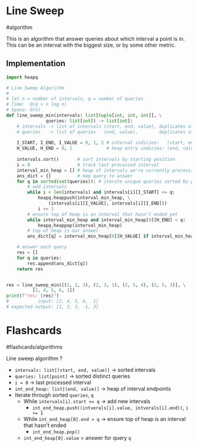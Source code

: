 # Line Sweep
#algorithm 

This is an algorithm that  answer queries about which interval a point is in. This can be an interval with the biggest size, or by some other metric.
## Implementation
```python
import heapq

# Line Sweep Algorithm
#
# let n = number of intervals, q = number of queries
# Time:  O(q + n log n)
# Space: O(n)
def line_sweep_min(intervals: list[tuple[int, int, int]], \
			   queries: list[int]) -> list[int]:
	# intervals -> list of intervals (start, end, value), duplicates allowed 
	# queries   -> list of queries   (end, value),        duplicates allowed
	
	I_START, I_END, I_VALUE = 0, 1, 2 # interval indicies:   (start, end, value)
	H_VALUE, H_END = 0, 1             # heap entry indicies: (end, value)
	
	intervals.sort()       # sort intervals by starting position
	i = 0                  # track last processed interval
	interval_min_heap = [] # heap of intervals we're currently processing
	ans_dict = {}          # map query to answer
	for q in sorted(set(queries)): # iterate unique queries sorted by position
		# add intervals
		while i < len(intervals) and intervals[i][I_START] <= q:
			heapq.heappush(interval_min_heap, \
				(intervals[i][I_VALUE], intervals[i][I_END]))
			i += 1
		# ensure top of heap is an interval that hasn't ended yet
		while interval_min_heap and interval_min_heap[0][H_END] < q:
			heapq.heappop(interval_min_heap)
		# top of heap is our answer
		ans_dict[q] = interval_min_heap[0][H_VALUE] if interval_min_heap else -1

	# answer each query
	res = []
	for q in queries:
		res.append(ans_dict[q])
	return res


res = line_sweep_min([(1, 2, 3), (2, 3, 1), (2, 5, 4), (2, 5, 3)], \
		  [2, 4, 5, 6, 1])
print(f"res: {res}")
#           input: [2, 4, 5, 6,  1]
# expected output: [1, 3, 3, -1, 3]
```
# Flashcards
#flashcards/algorithms 

Line sweep algorithm
?
- `intervals: list[(start, end, value)]` $\to$ sorted intervals
- `queries: list[point]` $\to$ sorted distinct queries
- `i = 0` $\to$ last processed interval
- `int_end_heap: list[(end, value)]` $\to$ heap of interval endpoints
-  Iterate through sorted `queries`, `q`
	- While `intervals[i].start <= q` $\to$ add new intervals
		- `int_end_heap.push((intverals[i].value, intverals[i].end))`, `i += 1`
	- While `int_end_heap[0].end > q` $\to$ ensure top of heap is an interval that hasn't ended
		- `int_end_heap.pop()`
	- `int_end_heap[0].value` = answer for query `q`
<!--SR:!2025-01-08,2,230-->